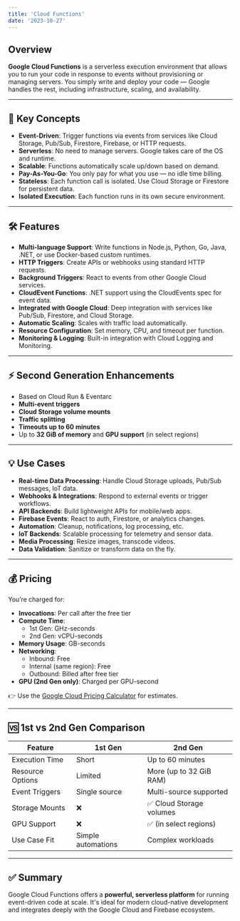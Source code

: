 ```yaml
---
title: 'Cloud Functions'
date: '2023-10-27'
---
```



##  Overview

**Google Cloud Functions** is a serverless execution environment that allows you to run your code in response to events without provisioning or managing servers. You simply write and deploy your code — Google handles the rest, including infrastructure, scaling, and availability.

---

## 🚀 Key Concepts

- **Event-Driven**: Trigger functions via events from services like Cloud Storage, Pub/Sub, Firestore, Firebase, or HTTP requests.
- **Serverless**: No need to manage servers. Google takes care of the OS and runtime.
- **Scalable**: Functions automatically scale up/down based on demand.
- **Pay-As-You-Go**: You only pay for what you use — no idle time billing.
- **Stateless**: Each function call is isolated. Use Cloud Storage or Firestore for persistent data.
- **Isolated Execution**: Each function runs in its own secure environment.

---

## 🛠️ Features

- **Multi-language Support**: Write functions in Node.js, Python, Go, Java, .NET, or use Docker-based custom runtimes.
- **HTTP Triggers**: Create APIs or webhooks using standard HTTP requests.
- **Background Triggers**: React to events from other Google Cloud services.
- **CloudEvent Functions**: .NET support using the CloudEvents spec for event data.
- **Integrated with Google Cloud**: Deep integration with services like Pub/Sub, Firestore, and Cloud Storage.
- **Automatic Scaling**: Scales with traffic load automatically.
- **Resource Configuration**: Set memory, CPU, and timeout per function.
- **Monitoring & Logging**: Built-in integration with Cloud Logging and Monitoring.

---

## ⚡ Second Generation Enhancements

- Based on Cloud Run & Eventarc
- **Multi-event triggers**
- **Cloud Storage volume mounts**
- **Traffic splitting**
- **Timeouts up to 60 minutes**
- Up to **32 GiB of memory** and **GPU support** (in select regions)

---

## 💡 Use Cases

- **Real-time Data Processing**: Handle Cloud Storage uploads, Pub/Sub messages, IoT data.
- **Webhooks & Integrations**: Respond to external events or trigger workflows.
- **API Backends**: Build lightweight APIs for mobile/web apps.
- **Firebase Events**: React to auth, Firestore, or analytics changes.
- **Automation**: Cleanup, notifications, log processing, etc.
- **IoT Backends**: Scalable processing for telemetry and sensor data.
- **Media Processing**: Resize images, transcode videos.
- **Data Validation**: Sanitize or transform data on the fly.

---

## 💰 Pricing

You’re charged for:

- **Invocations**: Per call after the free tier
- **Compute Time**:
  - 1st Gen: GHz-seconds
  - 2nd Gen: vCPU-seconds
- **Memory Usage**: GB-seconds
- **Networking**:
  - Inbound: Free
  - Internal (same region): Free
  - Outbound: Billed after free tier
- **GPU (2nd Gen only)**: Charged per GPU-second

👉 Use the [Google Cloud Pricing Calculator](https://cloud.google.com/products/calculator) for estimates.

---

## 🆚 1st vs 2nd Gen Comparison

| Feature                      | 1st Gen             | 2nd Gen                  |
|-----------------------------|---------------------|--------------------------|
| Execution Time              | Short               | Up to 60 minutes         |
| Resource Options            | Limited             | More (up to 32 GiB RAM)  |
| Event Triggers              | Single source       | Multi-source supported   |
| Storage Mounts              | ❌                  | ✅ Cloud Storage volumes |
| GPU Support                 | ❌                  | ✅ (in select regions)   |
| Use Case Fit                | Simple automations  | Complex workloads        |

---

## ✅ Summary

Google Cloud Functions offers a **powerful, serverless platform** for running event-driven code at scale. It's ideal for modern cloud-native development and integrates deeply with the Google Cloud and Firebase ecosystem.
